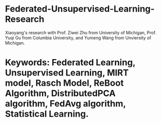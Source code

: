 # Federated-Unsupervised-Learning-Research

Xiaoyang's research with Prof. Ziwei Zhu from University of Michigan, Prof. Yuqi Gu from Columbia University, and Yumeng Wang from Unviersity of Michigan.

# Keywords: Federated Learning, Unsupervised Learning, MIRT model, Rasch Model, ReBoot Algorithm, DistributedPCA algorithm, FedAvg algorithm, Statistical Learning.
